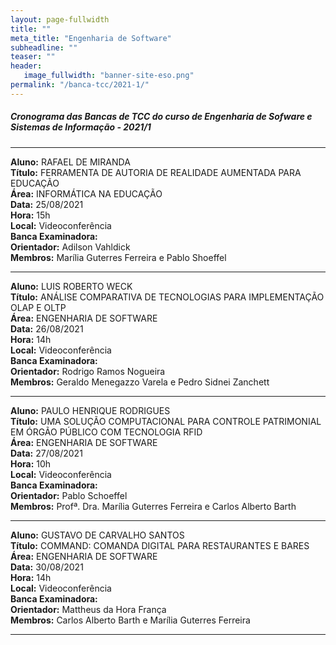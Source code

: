 ```yaml
---
layout: page-fullwidth
title: ""
meta_title: "Engenharia de Software"
subheadline: ""
teaser: ""
header:
   image_fullwidth: "banner-site-eso.png"
permalink: "/banca-tcc/2021-1/"
---
```


##### **Cronograma das Bancas de TCC do curso de Engenharia de Sofware e Sistemas de Informação - 2021/1**

<hr>

**Aluno:** RAFAEL DE MIRANDA
<br>
**Título:** FERRAMENTA DE AUTORIA DE REALIDADE AUMENTADA PARA EDUCAÇÃO
<br>
**Área:** INFORMÁTICA NA EDUCAÇÃO
<br>
**Data:** 25/08/2021
<br>
**Hora:** 15h
<br>
**Local:** Videoconferência
<br>
**Banca Examinadora:**
<br>
**Orientador:** Adilson Vahldick
<br>
**Membros:** Marília Guterres Ferreira e Pablo Shoeffel

<hr>

**Aluno:** LUIS ROBERTO WECK
<br>
**Título:** ANÁLISE COMPARATIVA DE TECNOLOGIAS PARA IMPLEMENTAÇÃO OLAP E OLTP
<br>
**Área:** ENGENHARIA DE SOFTWARE
<br>
**Data:** 26/08/2021
<br>
**Hora:** 14h
<br>
**Local:** Videoconferência
<br>
**Banca Examinadora:**
<br>
**Orientador:** Rodrigo Ramos Nogueira
<br>
**Membros:** Geraldo Menegazzo Varela e Pedro Sidnei Zanchett

<hr>

**Aluno:** PAULO HENRIQUE RODRIGUES
<br>
**Título:** UMA SOLUÇÃO COMPUTACIONAL PARA CONTROLE PATRIMONIAL EM ÓRGÃO PÚBLICO COM TECNOLOGIA RFID
<br>
**Área:** ENGENHARIA DE SOFTWARE
<br>
**Data:** 27/08/2021
<br>
**Hora:** 10h
<br>
**Local:** Videoconferência
<br>
**Banca Examinadora:**
<br>
**Orientador:** Pablo Schoeffel
<br>
**Membros:** Profª. Dra. Marília Guterres Ferreira e Carlos Alberto Barth

<hr>

**Aluno:** GUSTAVO DE CARVALHO SANTOS
<br>
**Título:** COMMAND: COMANDA DIGITAL PARA RESTAURANTES E BARES
<br>
**Área:** ENGENHARIA DE SOFTWARE
<br>
**Data:** 30/08/2021
<br>
**Hora:** 14h
<br>
**Local:** Videoconferência
<br>
**Banca Examinadora:**
<br>
**Orientador:** Mattheus da Hora França
<br>
**Membros:** Carlos Alberto Barth e Marília Guterres Ferreira

<hr>